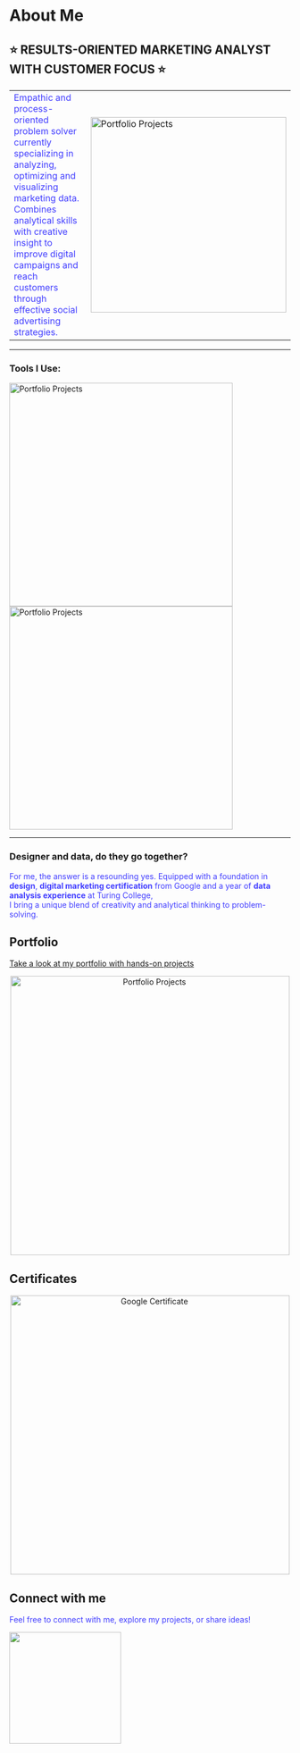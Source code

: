 # About Me

## ⭐ RESULTS-ORIENTED MARKETING ANALYST WITH CUSTOMER FOCUS ⭐
<table border="0">
  <tr>
    <td>
      <span style="color: #413DFF;">Empathic and process-oriented problem solver currently specializing in analyzing, optimizing and visualizing marketing data. Combines analytical skills with creative insight to improve digital campaigns and reach customers through effective social advertising strategies.</span>  
      <br>
      <span style="color: #413DFF;">
    </td>
    <td>
      <img src="https://github.com/user-attachments/assets/63ca7727-80d8-4676-86b2-a6e6659de320" alt="Portfolio Projects" width="350"/>
    </td>
  </tr>
</table>





---

### Tools I Use:
<img src="https://github.com/user-attachments/assets/ccfcc41a-464a-4f26-bd3f-2dc76804af7d" alt="Portfolio Projects" width="400"/>  

<img src="https://github.com/user-attachments/assets/7a2d0554-2f88-494c-97d8-3a2f658716bc" alt="Portfolio Projects" width="400"/>  

---

### Designer and data, do they go together? 
<span style="color: #413DFF;">For me, the answer is a resounding yes. Equipped with a foundation in **design**, **digital marketing certification** from Google and a year of **data analysis experience** at Turing College,  
I bring a unique blend of creativity and analytical thinking to problem-solving.</span>  

## Portfolio  
[Take a look at my portfolio with hands-on projects](https://neeltjedesignsdata.carrd.co/)  

<div align="center">
    <img src="https://github.com/user-attachments/assets/a92cc4dc-00ce-4302-814c-67fa1df9b57f" alt="Portfolio Projects" width="500"/>
</div>  

## Certificates

<div align="center">
    <img src="https://github.com/user-attachments/assets/ed13994c-47a3-4b12-a7b3-4146f1e46c7e" alt="Google Certificate" width="500"/>
</div>  

## Connect with me
<span style="color: #413DFF;">Feel free to connect with me, explore my projects, or share ideas!</span>  

<a href="https://www.linkedin.com/in/neeltjeschoenmaker/">
    <img src="https://img.shields.io/badge/Let's_Connect!-LinkedIn-blue" style="width: 200px; height: auto;"/>
</a>
